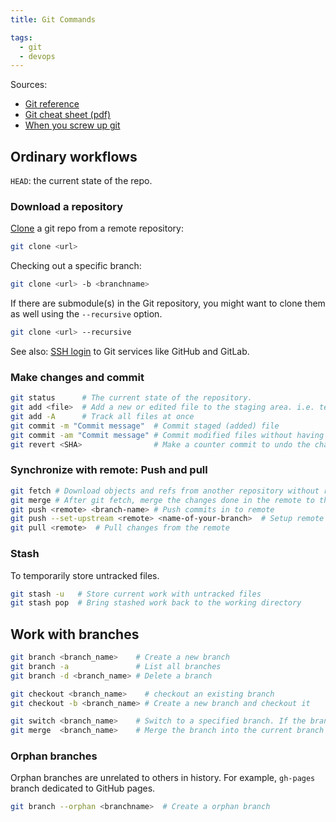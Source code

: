 ```yaml
---
title: Git Commands

tags:
  - git
  - devops
---
```


Sources:

- [Git reference](https://git-scm.com/docs)
- [Git cheat sheet (pdf)](https://training.github.com/downloads/github-git-cheat-sheet.pdf)
- [When you screw up git](https://ohshitgit.com/)

## Ordinary workflows

`HEAD`: the current state of the repo.

### Download a repository

[Clone](https://git-scm.com/docs/git-clone) a git repo from a remote repository:

```sh
git clone <url>
```

Checking out a specific branch:

```sh
git clone <url> -b <branchname>
```

If there are submodule(s) in the Git repository, you might want to clone them as well using the `--recursive` option.

```sh
git clone <url> --recursive
```

See also: [SSH login](git-ssh-login.md) to Git services like GitHub and GitLab.

### Make changes and commit

```sh
git status      # The current state of the repository.
git add <file>  # Add a new or edited file to the staging area. i.e. telling git to track this file
git add -A      # Track all files at once
git commit -m "Commit message"  # Commit staged (added) file
git commit -am "Commit message" # Commit modified files without having to run git add beforehand
git revert <SHA>                # Make a counter commit to undo the changes. The tracked files will go back to the <SHA> commit.
```

### Synchronize with remote: Push and pull

```sh
git fetch # Download objects and refs from another repository without really pull in the changes
git merge # After git fetch, merge the changes done in the remote to the local repo
git push <remote> <branch-name> # Push commits in to remote
git push --set-upstream <remote> <name-of-your-branch>  # Setup remote url before push
git pull <remote>  # Pull changes from the remote
```

### Stash

To temporarily store untracked files.

```sh
git stash -u   # Store current work with untracked files
git stash pop  # Bring stashed work back to the working directory
```

## Work with branches

```sh
git branch <branch_name>    # Create a new branch
git branch -a               # List all branches
git branch -d <branch_name> # Delete a branch

git checkout <branch_name>    # checkout an existing branch
git checkout -b <branch_name> # Create a new branch and checkout it

git switch <branch_name>    # Switch to a specified branch. If the branch name does not exist, create one.
git merge  <branch_name>    # Merge the branch into the current branch
```

### Orphan branches

Orphan branches are unrelated to others in history. For example, `gh-pages` branch dedicated to GitHub pages.

```sh
git branch --orphan <branchname>  # Create a orphan branch
```
